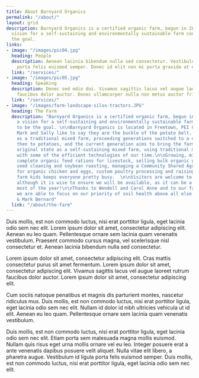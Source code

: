 ```yaml
---
title: About Barnyard Organics
permalink: "/about/"
layout: grid
description: Barnyard Organics is a certified organic farm, begun in 2003, where a
  vision for a self-sustaining and environmentally sustainable farm continues to be
  the goal.
links:
- image: "/images/pic04.jpg"
  heading: People
  description: Aenean lacinia bibendum nulla sed consectetur. Vestibulum id ligula
    porta felis euismod semper. Donec id elit non mi porta gravida at eget metus.
  link: "/services/"
- image: "/images/pic05.jpg"
  heading: Speaking
  description: Donec sed odio dui. Vivamus sagittis lacus vel augue laoreet rutrum
    faucibus dolor auctor. Donec ullamcorper nulla non metus auctor fringilla.
  link: "/services/"
- image: "/images/farm-landscape-silos-tractors.JPG"
  heading: The Farm
  description: "Barnyard Organics is a certified organic farm, begun in 2003, where
    a vision for a self-sustaining and environmentally sustainable farm continues
    to be the goal. \n\nBarnyard Organics is located in Freetown, PEI Canada, where
    Mark and Sally like to say they are the buckle of the potato belt. Having started
    as a traditional mixed farm, proceeding generations switched to a dairy focus,
    then to potatoes, and the current generation aims to bring the farm back to its
    original state as a self-sustaining mixed farm, using traditional methods combined
    with some of the efficient technologies of our time.\n\nGrowing, mixing and selling
    complete organic feed rations for livestock, selling bulk organic grains, custom
    seed cleaning and soybean roasting, managing a Community Shared Agriculture program
    for organic chicken and eggs, custom poultry processing and raising four enthusiastic
    farm kids keeps everyone pretty busy.  \n\nVisitors are welcome to the farm anytime,
    although it is wise to ensure we will be available, as it can be a busy place
    most of the year!\n\nThanks to Wendell and Carol Anne and to our farm tech, Blain,
    we are able to focus on our priority of soil health above all else.  \n\nSally
    & Mark Bernard"
  link: "/about/the-farm"
---
```

Duis mollis, est non commodo luctus, nisi erat porttitor ligula, eget lacinia odio sem nec elit. Lorem ipsum dolor sit amet, consectetur adipiscing elit. Aenean eu leo quam. Pellentesque ornare sem lacinia quam venenatis vestibulum. Praesent commodo cursus magna, vel scelerisque nisl consectetur et. Aenean lacinia bibendum nulla sed consectetur.

Lorem ipsum dolor sit amet, consectetur adipiscing elit. Cras mattis consectetur purus sit amet fermentum. Lorem ipsum dolor sit amet, consectetur adipiscing elit. Vivamus sagittis lacus vel augue laoreet rutrum faucibus dolor auctor. Lorem ipsum dolor sit amet, consectetur adipiscing elit.

Cum sociis natoque penatibus et magnis dis parturient montes, nascetur ridiculus mus. Duis mollis, est non commodo luctus, nisi erat porttitor ligula, eget lacinia odio sem nec elit. Nullam id dolor id nibh ultricies vehicula ut id elit. Aenean eu leo quam. Pellentesque ornare sem lacinia quam venenatis vestibulum.

Duis mollis, est non commodo luctus, nisi erat porttitor ligula, eget lacinia odio sem nec elit. Etiam porta sem malesuada magna mollis euismod. Nullam quis risus eget urna mollis ornare vel eu leo. Integer posuere erat a ante venenatis dapibus posuere velit aliquet. Nulla vitae elit libero, a pharetra augue. Vestibulum id ligula porta felis euismod semper. Duis mollis, est non commodo luctus, nisi erat porttitor ligula, eget lacinia odio sem nec elit.

